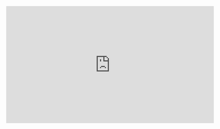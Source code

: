 <iframe width="560" height="315" src="https://www.youtube.com/embed/5lKK7HCJjS0" title="YouTube video player" frameborder="0" allow="accelerometer; autoplay; clipboard-write; encrypted-media; gyroscope; picture-in-picture" allowfullscreen></iframe>